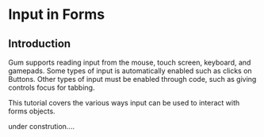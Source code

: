 # Input in Forms

## Introduction

Gum supports reading input from the mouse, touch screen, keyboard, and gamepads. Some types of input is automatically enabled such as clicks on Buttons. Other types of input must be enabled through code, such as giving controls focus for tabbing.

This tutorial covers the various ways input can be used to interact with forms objects.

under constrution....

